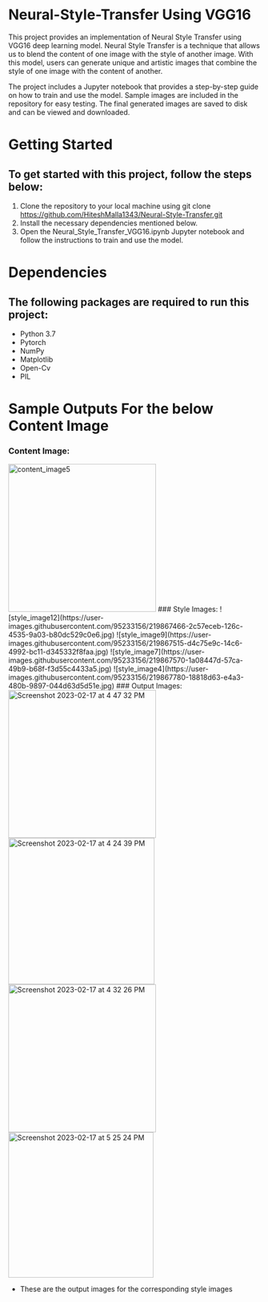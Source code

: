 # Neural-Style-Transfer Using VGG16 

This project provides an implementation of Neural Style Transfer using VGG16 deep learning model. Neural Style Transfer is a technique that allows us to blend the content of one image with the style of another image. With this model, users can generate unique and artistic images that combine the style of one image with the content of another.

The project includes a Jupyter notebook that provides a step-by-step guide on how to train and use the model. Sample images are included in the repository for easy testing. The final generated images are saved to disk and can be viewed and downloaded.

# Getting Started

## To get started with this project, follow the steps below:

1. Clone the repository to your local machine using git clone https://github.com/HiteshMalla1343/Neural-Style-Transfer.git
2. Install the necessary dependencies mentioned below.
3. Open the Neural_Style_Transfer_VGG16.ipynb Jupyter notebook and follow the instructions to train and use the model.

# Dependencies

## The following packages are required to run this project:

* Python 3.7 
* Pytorch 
* NumPy
* Matplotlib
* Open-Cv
* PIL 

# Sample Outputs For the below Content Image 

### Content Image:
<img width="295" height="295" alt="content_image5" src="https://user-images.githubusercontent.com/95233156/219867550-e05216ca-9b25-4dbd-930f-205eeef26b59.jpg">
<!-- ![content_image5](https://user-images.githubusercontent.com/95233156/219867550-e05216ca-9b25-4dbd-930f-205eeef26b59.jpg) -->
### Style Images:
![style_image12](https://user-images.githubusercontent.com/95233156/219867466-2c57eceb-126c-4535-9a03-b80dc529c0e6.jpg)
![style_image9](https://user-images.githubusercontent.com/95233156/219867515-d4c75e9c-14c6-4992-bc11-d345332f8faa.jpg)
![style_image7](https://user-images.githubusercontent.com/95233156/219867570-1a08447d-57ca-49b9-b68f-f3d55c4433a5.jpg)
![style_image4](https://user-images.githubusercontent.com/95233156/219867780-18818d63-e4a3-480b-9897-044d63d5d51e.jpg)
### Output Images:
<img width="295" alt="Screenshot 2023-02-17 at 4 47 32 PM" src="https://user-images.githubusercontent.com/95233156/219867641-c1b00461-2a35-4e06-83de-42ed2bae0fb4.png">
<img width="292" alt="Screenshot 2023-02-17 at 4 24 39 PM" src="https://user-images.githubusercontent.com/95233156/219867703-45d566f8-f4b5-4ba6-91eb-cb4072929dbd.png">
<img width="295" alt="Screenshot 2023-02-17 at 4 32 26 PM" src="https://user-images.githubusercontent.com/95233156/219867742-e42f95d7-dce9-42f4-8a46-7ae047942241.png">
<img width="290" alt="Screenshot 2023-02-17 at 5 25 24 PM" src="https://user-images.githubusercontent.com/95233156/219867800-4b0c9950-5b43-47e6-8ffd-a3f50aa836f5.png">

* These are the output images for the corresponding style images
